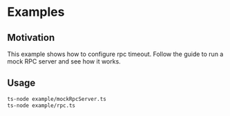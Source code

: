 # Examples

## Motivation

This example shows how to configure rpc timeout. Follow the guide to run a mock RPC server and see how it works.

## Usage

```bash
ts-node example/mockRpcServer.ts
ts-node example/rpc.ts
```